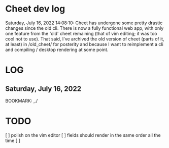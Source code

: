 # Cheet dev log

Saturday, July 16, 2022
14:08:10:
Cheet has undergone some pretty drastic changes since the old cli.
There is now a fully functional web app, with only one feature from
the 'old' cheet remaining (that of vim editing; it was too cool not to
use).  That said, I've archived the old version of cheet (parts of it,
at least) in /old_cheet/ for posterity and because I want to
reimplement a cli and compiling / desktop rendering at some point.

# LOG

## Saturday, July 16, 2022


BOOKMARK: ,./

# TODO

[ ] polish on the vim editor
	[ ] fields should render in the same order all the time
	[ ]
